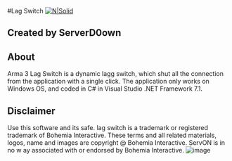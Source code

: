 #Lag Switch
[![N|Solid](http://servon.eu/images/logo.png)](http://servon.eu)

Created by ServerD0own
---
About
----
Arma 3 Lag Switch is a dynamic lagg switch, which shut all the connection from the application with a single click.
The application only works on Windows OS, and coded in C# in Visual Studio .NET Framework 7.1.

Disclaimer
----
Use this software and its safe.
lag switch is a trademark or registered trademark of Bohemia Interactive. These terms and all related materials, logos, name and images are copyright @ Bohemia Interactive. ServON is in no w ay associated with or endorsed by Bohemia Interactive.
![image](https://github.com/ServerD0wn/Lag_switch/assets/140721287/b9972e55-492d-4776-878c-90463f8adc68)
